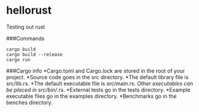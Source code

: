 # hellorust
Testing out rust


###Commands
```
cargo build
cargo build --release
cargo run
```

###Cargo info
*Cargo.toml and Cargo.lock are stored in the root of your project.
*Source code goes in the src directory.
*The default library file is src/lib.rs.
*The default executable file is src/main.rs.
*Other executables can be placed in src/bin/*.rs.
*External tests go in the tests directory.
*Example executable files go in the examples directory.
*Benchmarks go in the benches directory.

